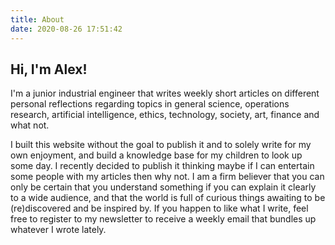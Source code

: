 ```yaml
---
title: About
date: 2020-08-26 17:51:42
---
```

## Hi, I'm Alex!

I'm a junior industrial engineer that writes weekly short articles on different 
personal reflections regarding topics in general science, operations research, artificial intelligence, ethics, technology, society, art, finance and what not.

I built this website without the goal to publish it and to solely write for my own enjoyment, and build a knowledge base for my children to look up some day. I recently decided to publish it thinking maybe if I can entertain some people with my articles then why not.
I am a firm believer that you can only be certain that you understand something if you can explain it clearly to a wide audience, and that the world is full of curious things awaiting to be (re)discovered and be inspired by.
If you happen to like what I write, feel free to register to my newsletter to receive a weekly email that bundles up whatever I wrote lately.
 
